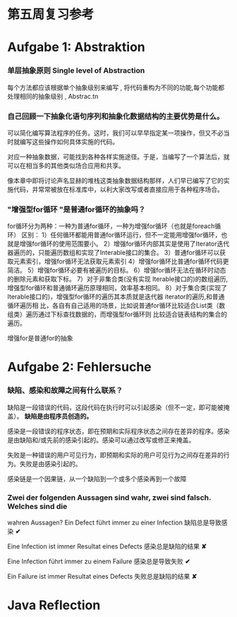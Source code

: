 # 第五周复习参考

# Aufgabe 1: Abstraktion

### 单层抽象原则 Single level of Abstraction

每个⽅法都应该根据单个抽象级别来编写 ,
将代码重构为不同的功能,每个功能都处理相同的抽象级别 ,
Abstrac.tn

### ⾃⼰回顾⼀下抽象化语句序列和抽象化数据结构的主要优势是什么。

可以简化编写算法程序的任务。这时，我们可以早早指定某一项操作，但又不必当时就编写这些操作如何具体实施的代码。

对应一种抽象数据，可能找到各种各样实施途径。于是，当编写了一个算法后，就可以在相当多的其他类似场合应用和共享。

像本章中即将讨论声名显赫的堆栈这类抽象数据结构那样，人们早已编写了它的实施代码，并常常被放在标准库中，以利大家改写或者直接应用于各种程序场合。

### "增强型for循环 "是普通for循环的抽象吗？

for循环分为两种：⼀种为普通for循环，⼀种为增强for循环（也就是foreach循环）
区别：
1）任何循环都能⽤普通for循环运⾏，但不⼀定能⽤增强for循环，也就是增强for循环的使⽤范围要⼩。
2）增强for循环内部其实是使⽤了Iterator迭代器遍历的，只能遍历数组和实现了Interable接⼝的集合。
3）普通for循环可以获取元素索引，增强for循环⽆法获取元素索引
4）增强for循环⽐普通for循环代码更简洁。
5）增强for循环必要有被遍历的⽬标。
6）增强for循环⽆法在循环时动态的删除元素和获取下标。
7）对于⾮集合类(没有实现 Iterable接⼝的)的数组遍历,增强型for循环和普通循环遍历原理相同，效率基本相同。
8）对于集合类(实现了Iterable接⼝的)，增强型for循环的遍历其本质就是迭代器 iterator的遍历,和普通循环遍历相
⽐，各⾃有⾃⼰适⽤的场景，⽐如说普通for循环⽐较适合List类（数组类）遍历通过下标查找数据的，⽽增强型for循环则
⽐较适合链表结构的集合的遍历。

增强for是普通for的抽象

# Aufgabe 2: Fehlersuche

### 缺陷、感染和故障之间有什么联系？
缺陷是一段错误的代码，这段代码在执行时可以引起感染（但不一定，即可能被掩盖）。 **缺陷是由程序员创造的。**

感染是一段错误的程序状态，即在预期和实际程序状态之间存在差异的程序。感染是由缺陷和/或先前的感染引起的。感染可以通过改写或修正来掩盖。

失败是一种错误的用户可见行为，即预期和实际的用户可见行为之间存在差异的行为。失败是由感染引起的。

感染链是一个因果链，从一个缺陷到一个或多个感染再到一个故障

### Zwei der folgenden Aussagen sind wahr, zwei sind falsch. Welches sind die
wahren Aussagen?
Ein Defect führt immer zu einer Infection 
缺陷总是导致感染 **✔**

Eine Infection ist immer Resultat eines Defects 
感染总是缺陷的结果 **✘**

Eine Infection führt immer zu einem Failure 
感染总是导致失败 **✔**

Ein Failure ist immer Resultat eines Defects
失败总是缺陷的结果 **✘**

# Java Reflection 

